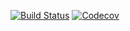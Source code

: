 [![Build Status](https://www.bitrise.io/app/71b355657125a0fa/status.svg?token=DxdrO43Yc72aIi7DshIvEg&branch=master)](https://www.bitrise.io/app/71b355657125a0fa) [![Codecov](https://img.shields.io/codecov/c/gl/ronanrodrigo/pop-games.svg)](https://codecov.io/gl/ronanrodrigo/pop-games)
